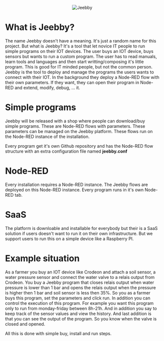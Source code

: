 <p align="center">
  <img src="https://user-images.githubusercontent.com/6877485/210876437-1ee419a6-64ea-4be9-a715-8014bf4c9039.png" alt="Jeebby" />
</p>

# What is Jeebby?

The name Jeebby doesn't have a meaning. It's just a random name for this project.
But what is Jeebby? It's a tool that let novice IT people to run simple programs on their IOT devices.
The user buys an IOT device, buys sensors but wants to run a custom program. The user has to read manuals, learn tools and languages and then start writting/composing it's little program. This is good for IT minded people, but not the common person.
Jeebby is the tool to deploy and manage the programs the users wants to connect with their IOT. In the background they deploy a Node-RED flow with their own parameters. If they want, they can open their program in Node-RED and extend, modify, debug, ... it.

# Simple programs

Jeebby will be released with a shop where people can download/buy simple programs. These are Node-RED flows with parameters. These parameters can be managed on the Jeebby platform. These flows run on the Node-RED instance of the installation.

Every program get it's own Github repository and has the Node-RED flow structure with an extra configuration file named **jeebby.conf**

# Node-RED

Every installation requires a Node-RED instance. The Jeebby flows are deployed on this Node-RED instance. Every program runs in it's own Node-RED tab.

# SaaS
The platform is downloable and installable for everybody but their is a SaaS solution if users doesn't want to run it on their own infrastructure. But we support users to run this on a simple device like a Raspberry PI.

# Example situation
As a farmer you buy an IOT device like Crodeon and attach a soil sensor, a water pressure sensor and connect the water valve to a relais output from Crodeon. You buy a Jeebby program that closes relais output when water pressure is lower than 1 bar and opens the relais output when the pressure is higher then 1 bar and soil sensor is less then 35%. So you as a farmer buys this program, set the parameters and click run. In addition you can control the execution of this program. For example you want this program only to run from monday-friday between 8h-21h. And in addition you say to keep track of the sensor values and view the history. And last addition is that you can see the output of the program. So you know when the valve is closed and opened.

All this is done with simple buy, install and run steps.
